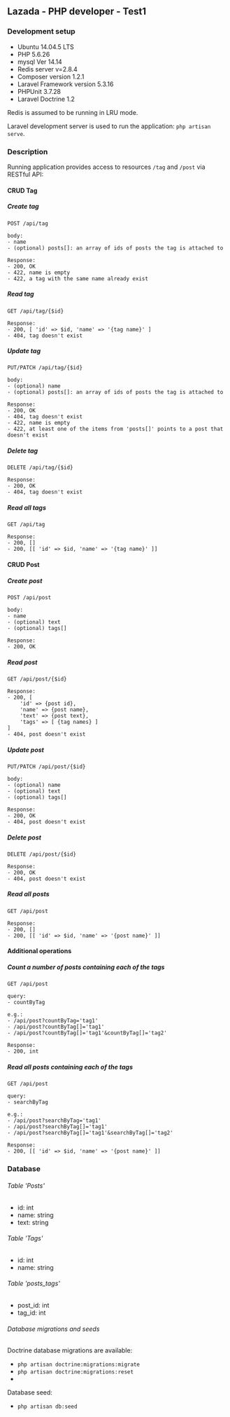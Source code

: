 ## Lazada - PHP developer - Test1

### Development setup

- Ubuntu 14.04.5 LTS
- PHP 5.6.26
- mysql Ver 14.14
- Redis server v=2.8.4
- Composer version 1.2.1
- Laravel Framework version 5.3.16
- PHPUnit 3.7.28
- Laravel Doctrine 1.2

Redis is assumed to be running in LRU mode.

Laravel development server is used to run the application: `php artisan serve`.

### Description

Running application provides access to resources `/tag` and `/post` via RESTful API:

#### CRUD Tag

##### Create tag

```
POST /api/tag

body:
- name
- (optional) posts[]: an array of ids of posts the tag is attached to

Response:
- 200, OK
- 422, name is empty
- 422, a tag with the same name already exist
```

##### Read tag

```
GET /api/tag/{$id}

Response:
- 200, [ 'id' => $id, 'name' => '{tag name}' ]
- 404, tag doesn't exist
```

##### Update tag

```
PUT/PATCH /api/tag/{$id}

body:
- (optional) name
- (optional) posts[]: an array of ids of posts the tag is attached to

Response:
- 200, OK
- 404, tag doesn't exist
- 422, name is empty
- 422, at least one of the items from 'posts[]' points to a post that doesn't exist
```

##### Delete tag

```
DELETE /api/tag/{$id}

Response:
- 200, OK
- 404, tag doesn't exist
```

##### Read all tags

```
GET /api/tag

Response:
- 200, []
- 200, [[ 'id' => $id, 'name' => '{tag name}' ]]
```

#### CRUD Post

##### Create post

```
POST /api/post

body:
- name
- (optional) text
- (optional) tags[]

Response:
- 200, OK
```

##### Read post

```
GET /api/post/{$id}

Response:
- 200, [
    'id' => {post id},
    'name' => {post name},
    'text' => {post text},
    'tags' => [ {tag names} ]
]
- 404, post doesn't exist
```

##### Update post

```
PUT/PATCH /api/post/{$id}

body:
- (optional) name
- (optional) text
- (optional) tags[]

Response:
- 200, OK
- 404, post doesn't exist
```

##### Delete post

```
DELETE /api/post/{$id}

Response:
- 200, OK
- 404, post doesn't exist
```

##### Read all posts

```
GET /api/post

Response:
- 200, []
- 200, [[ 'id' => $id, 'name' => '{post name}' ]]
```

#### Additional operations

##### Count a number of posts containing each of the tags

```
GET /api/post

query:
- countByTag

e.g.:
- /api/post?countByTag='tag1'
- /api/post?countByTag[]='tag1'
- /api/post?countByTag[]='tag1'&countByTag[]='tag2'

Response:
- 200, int
```

##### Read all posts containing each of the tags

```
GET /api/post

query:
- searchByTag

e.g.:
- /api/post?searchByTag='tag1'
- /api/post?searchByTag[]='tag1'
- /api/post?searchByTag[]='tag1'&searchByTag[]='tag2'

Response:
- 200, [[ 'id' => $id, 'name' => '{post name}' ]]
```

### Database

###### Table 'Posts'
- id: int
- name: string
- text: string

###### Table 'Tags'
- id: int
- name: string

###### Table 'posts_tags'
- post_id: int
- tag_id: int


###### Database migrations and seeds
Doctrine database migrations are available:
- `php artisan doctrine:migrations:migrate`
- `php artisan doctrine:migrations:reset`
- 
Database seed:
- `php artisan db:seed`